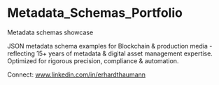 # Metadata_Schemas_Portfolio
Metadata schemas showcase

JSON metadata schema examples for Blockchain & production media - reflecting 15+ years of metadata & digital asset management expertise. Optimized for rigorous precision, compliance & automation.

Connect: www.linkedin.com/in/erhardthaumann
